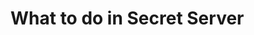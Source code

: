 [title]: # (Secret Server)
[tags]: # (introduction)
[priority]: # (2)
# What to do in Secret Server

<!-- add configuration information detailing steps to do on Secret Server-->
